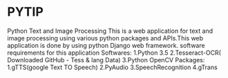 # PYTIP
Python Text and Image Processing
This is a web application for text and image processing using various python packages and APIs.This web application is done by using python Django web framework. software requirements for this application
Softwares:
1.Python 3.5 
2.Tesseract-OCR( Downloaded GitHub - Tess & lang Data)
3.Python OpenCV
Packages:
1.gTTS(google Text TO Speech)
2.PyAudio
3.SpeechRecognition
4.gTrans






